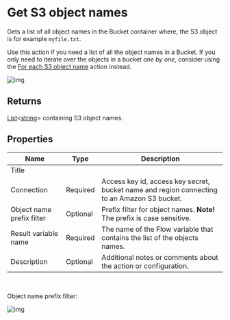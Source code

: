 # Get S3 object names

Gets a list of all object names in the Bucket container where, the S3 object is for example `myfile.txt`.

Use this action if you need a list of all the object names in a Bucket. If you only need to iterate over the objects in a bucket _one by one_, consider using the [For each S3 object name](foreach-s3object-name.md) action instead.

![img](https://profitbasedocs.blob.core.windows.net/flowimages/bucket3.png)

## Returns
[List](https://learn.microsoft.com/en-us/dotnet/api/system.collections.generic.list-1)<[string](https://learn.microsoft.com/en-us/dotnet/api/system.string)> containing S3 object names.


## Properties

| Name                      | Type     | Description                                                                                 |
| ------------------------- | -------- | ------------------------------------------------------------------------------------------- |
| Title                     | |                                                                                             |
| Connection                | Required | Access key id, access key secret, bucket name and region connecting to an Amazon S3 bucket. |
| Object name prefix filter | Optional | Prefix filter for object names. **Note!** The prefix is case sensitive.                     |
| Result variable name      | Required | The name of the Flow variable that contains the list of the objects names.                  |
| Description               | Optional | Additional notes or comments about the action or configuration. |

<br/>

Object name prefix filter:

![img](https://profitbasedocs.blob.core.windows.net/flowimages/bucket4.png)
